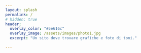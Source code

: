 ```yaml
---
layout: splash
permalink: /
# hidden: true
header:
  overlay_color: "#5e616c"
  overlay_image: /assets/images/photo1.jpg
  excerpt: "Un sito dove trovare grafiche e foto di toni."
      
---
```

